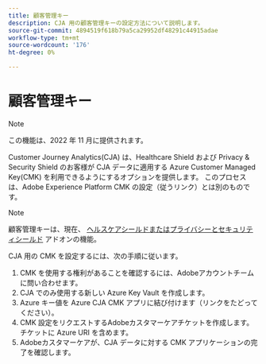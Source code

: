 ```yaml
---
title: 顧客管理キー
description: CJA 用の顧客管理キーの設定方法について説明します。
source-git-commit: 4894519f618b79a5ca29952df48291c44915adae
workflow-type: tm+mt
source-wordcount: '176'
ht-degree: 0%

---
```


# 顧客管理キー

>[!NOTE]
>
>この機能は、2022 年 11 月に提供されます。

Customer Journey Analytics(CJA) は、Healthcare Shield および Privacy &amp; Security Shield のお客様が CJA データに適用する Azure Customer Managed Key(CMK) を利用できるようにするオプションを提供します。  このプロセスは、Adobe Experience Platform CMK の設定（従うリンク）とは別のものです。

>[!NOTE]
>
>顧客管理キーは、現在、 [ヘルスケアシールドまたはプライバシーとセキュリティシールド](https://experienceleague.adobe.com/docs/blueprints-learn/architecture/vertical-blueprints/healthcare-vertical.html%3Flang%3Den) アドオンの機能。

CJA 用の CMK を設定するには、次の手順に従います。

1. CMK を使用する権利があることを確認するには、Adobeアカウントチームに問い合わせます。
1. CJA でのみ使用する新しい Azure Key Vault を作成します。
1. Azure キー値を Azure CJA CMK アプリに結び付けます（リンクをたどってください）。
1. CMK 設定をリクエストするAdobeカスタマーケアチケットを作成します。 チケットに Azure URI を含めます。
1. Adobeカスタマーケアが、CJA データに対する CMK アプリケーションの完了を確認します。
